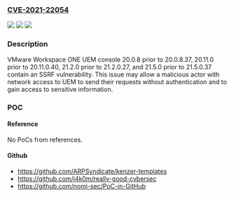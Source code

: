 ### [CVE-2021-22054](https://cve.mitre.org/cgi-bin/cvename.cgi?name=CVE-2021-22054)
![](https://img.shields.io/static/v1?label=Product&message=VMware%20Workspace%20ONE%20UEM%20console&color=blue)
![](https://img.shields.io/static/v1?label=Version&message=n%2Fa&color=blue)
![](https://img.shields.io/static/v1?label=Vulnerability&message=VMware%20Workspace%20ONE%20UEM%20console%20patches%20SSRF%20vulnerability&color=brighgreen)

### Description

VMware Workspace ONE UEM console 20.0.8 prior to 20.0.8.37, 20.11.0 prior to 20.11.0.40, 21.2.0 prior to 21.2.0.27, and 21.5.0 prior to 21.5.0.37 contain an SSRF vulnerability. This issue may allow a malicious actor with network access to UEM to send their requests without authentication and to gain access to sensitive information.

### POC

#### Reference
No PoCs from references.

#### Github
- https://github.com/ARPSyndicate/kenzer-templates
- https://github.com/j4k0m/really-good-cybersec
- https://github.com/nomi-sec/PoC-in-GitHub

